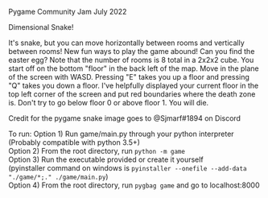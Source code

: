 Pygame Community Jam July 2022

Dimensional Snake!

It's snake, but you can move horizontally between rooms and vertically between rooms! New fun ways to play the game abound! Can you find the easter egg?
Note that the number of rooms is 8 total in a 2x2x2 cube. You start off on the bottom "floor" in the back left of the map. Move in the plane of the screen with WASD. Pressing "E" takes you up a floor and pressing "Q" takes you down a floor. I've helpfully displayed your current floor in the top left corner of the screen and put red boundaries where the death zone is. Don't try to go below floor 0 or above floor 1. You will die.

Credit for the pygame snake image goes to @Sjmarf#1894 on Discord

To run:
Option 1) Run game/main.py through your python interpreter (Probably compatible with python 3.5+)<br>
Option 2) From the root directory, run `python -m game`<br>
Option 3) Run the executable provided or create it yourself<br>(pyinstaller command on windows is `pyinstaller --onefile --add-data "./game/*;." ./game/main.py`)<br>
Option 4) From the root directory, run `pygbag game` and go to localhost:8000
